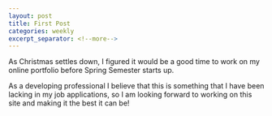 ```yaml
---
layout: post
title: First Post
categories: weekly
excerpt_separator: <!--more-->
---
```


As Christmas settles down, I figured it would be a good time to work on my online portfolio before Spring Semester starts up. 

As a developing professional I believe that this is something that I have been lacking in my job applications, so I am looking forward to working on this site and making it the best it can be!

<!--more-->